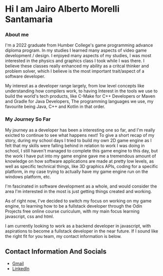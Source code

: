 # Hi I am Jairo Alberto Morelli Santamaria 

### About me 

I'm a 2022 graduate from Humber College's game programming advance diploma program. In my studies I learned many aspects of video game development / design. I enjoyed 
many aspects of my studies, I was most interested in the physics and graphics class I took while I was there. I believe these classes 
really enhanced my ability as a critcal thinker and problem solver, which I believe is the most important trait/aspect of a software developer. 

My interest as a developer range largely, from low level concepts like understanding how compilers work, to having Interest in the tools we use to build the world's 
tech products, like C-Make for C++ Developers or Maven and Gradle for Java Developers, The programming languages we use, my favourite being Java, C++ and Kotlin in that order.


### My Journey So Far

My journey as a developer has been a interesting one so far, and I'm really exicted to continue to see what happens next! 
To give a short recap of my story, during my school days I tried to build my own 2D game engine as I felt that my skills were falling behind in 
relation to work I was doing in school, I still haven't managed to complete this game engine to this day, but the work I have put into my game engine gave me 
a tremendous amount of knowledge on how software applications are made at pretty low levels, as well as specific technical things, like 3D graphics APIs,
coding for a specific platform, in my case trying to actually have my game engine run on the windows platform, etc. 

I'm fascinated in software development as a whole, and would consider the area I'm interested in the most is just getting things created and working.

As of right now, I've decided to switch my focus on working on my game engine, to learning how to be a fullstack developer through the Odin Projects free online course curiculum, 
with my main focus learning javascript, css and html. 

I am currently looking to work as a backend developer in javascript, with aspirations to become a fullstack developer in the near future. If I sound like the right fit for you team, my contact information 
is below. 

## Contact Information And Socials 
- [Gmail](mailto:jairoalbertomorelli@gmail.com)
- [LinkedIn](https://www.linkedin.com/in/jairo-alberto-morelli-santamaria-b1018514b)





